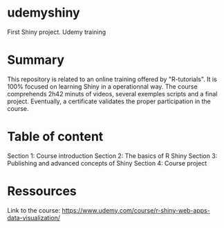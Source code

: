# udemyshiny
First Shiny project. Udemy training

# Summary
This repository is related to an online training offered by "R-tutorials". It is 100% focused on learning Shiny in a operationnal way. 
The course comprehends 2h42 minuts of videos, several exemples scripts and a final project.
Eventually, a certificate validates the proper participation in the course.

# Table of content
Section 1: Course introduction
Section 2: The basics of R Shiny
Section 3: Publishing and advanced concepts of Shiny
Section 4: Course project

# Ressources
Link to the course: https://www.udemy.com/course/r-shiny-web-apps-data-visualization/
